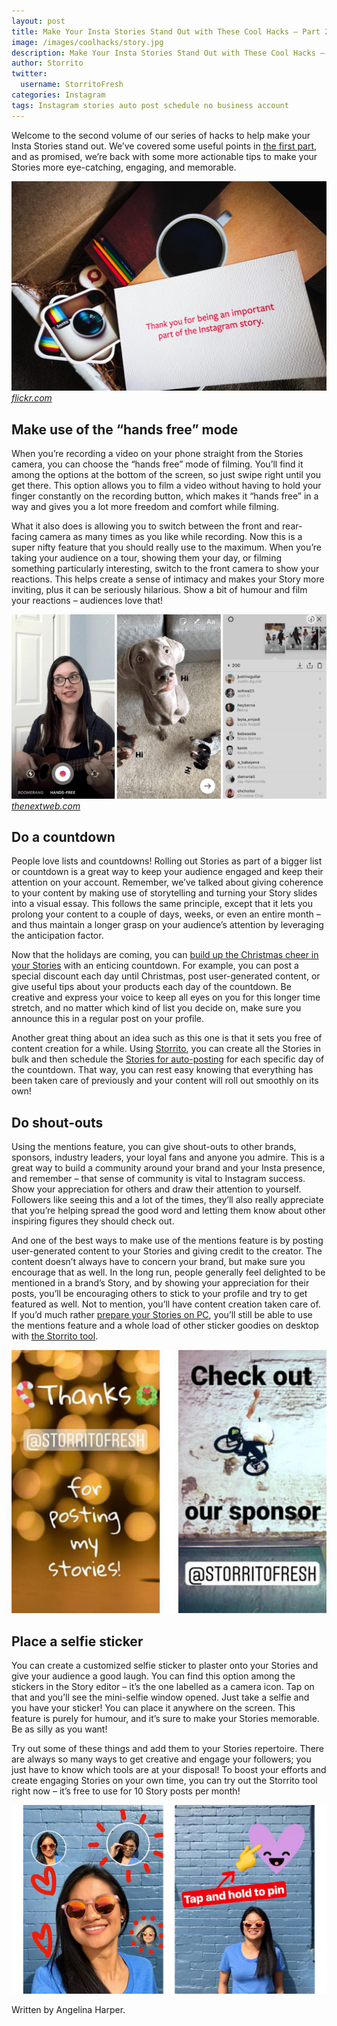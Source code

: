 ```yaml
---
layout: post
title: Make Your Insta Stories Stand Out with These Cool Hacks – Part 2
image: /images/coolhacks/story.jpg
description: Make Your Insta Stories Stand Out with These Cool Hacks – Part 2
author: Storrito
twitter:
  username: StorritoFresh
categories: Instagram
tags: Instagram stories auto post schedule no business account
---
```

Welcome to the second volume of our series of hacks to help make your Insta Stories stand out. We’ve covered some useful points in [the first part](https://blog.storrito.com/instagram/2018/11/30/Make-Your-Insta-Stories-Stand-Out-with-These-Cool-Hacks-Part-1.html), and as promised, we’re back with some more actionable tips to make your Stories more eye-catching, engaging, and memorable. 

![Storrito](/images/coolhacks/story.jpg "Instagram Story") *[flickr.com](https://www.flickr.com/photos/h4ck/14569024543/)* 

<!--more-->

## Make use of the “hands free” mode
When you’re recording a video on your phone straight from the Stories camera, you can choose the “hands free” mode of filming. You’ll find it among the options at the bottom of the screen, so just swipe right until you get there. This option allows you to film a video without having to hold your finger constantly on the recording button, which makes it “hands free” in a way and gives you a lot more freedom and comfort while filming. 

What it also does is allowing you to switch between the front and rear-facing camera as many times as you like while recording. Now this is a super nifty feature that you should really use to the maximum. When you’re taking your audience on a tour, showing them your day, or filming something particularly interesting, switch to the front camera to show your reactions. This helps create a sense of intimacy and makes your Story more inviting, plus it can be seriously hilarious. Show a bit of humour and film your reactions – audiences love that!

![Storrito](/images/coolhacks/handsfree.jpg "Instagram Story") *[thenextweb.com](https://thenextweb.com/apps/2016/12/20/instagram-now-stickers-hands-free-video/)* 


## Do a countdown
People love lists and countdowns! Rolling out Stories as part of a bigger list or countdown is a great way to keep your audience engaged and keep their attention on your account. Remember, we’ve talked about giving coherence to your content by making use of storytelling and turning your Story slides into a visual essay. This follows the same principle, except that it lets you prolong your content to a couple of days, weeks, or even an entire month – and thus maintain a longer grasp on your audience’s attention by leveraging the anticipation factor. 

Now that the holidays are coming, you can [build up the Christmas cheer in your Stories](https://blog.storrito.com/instagram/2018/12/06/4-tips-for-your-instagram-christmas-stories.html) with an enticing countdown. For example, you can post a special discount each day until Christmas, post user-generated content, or give useful tips about your products each day of the countdown. Be creative and express your voice to keep all eyes on you for this longer time stretch, and no matter which kind of list you decide on, make sure you announce this in a regular post on your profile. 

Another great thing about an idea such as this one is that it sets you free of content creation for a while. Using [Storrito](https://storrito.com/), you can create all the Stories in bulk and then schedule the [Stories for auto-posting](https://blog.storrito.com/instagram/2018/11/26/auto-post-to-your-instagram-story-no-business-account-required.html) for each specific day of the countdown. That way, you can rest easy knowing that everything has been taken care of previously and your content will roll out smoothly on its own! 

## Do shout-outs
Using the mentions feature, you can give shout-outs to other brands, sponsors, industry leaders, your loyal fans and anyone you admire. This is a great way to build a community around your brand and your Insta presence, and remember – that sense of community is vital to Instagram success. Show your appreciation for others and draw their attention to yourself. Followers like seeing this and a lot of the times, they’ll also really appreciate that you’re helping spread the good word and letting them know about other inspiring figures they should check out. 

And one of the best ways to make use of the mentions feature is by posting user-generated content to your Stories and giving credit to the creator. The content doesn’t always have to concern your brand, but make sure you encourage that as well. In the long run, people generally feel delighted to be mentioned in a brand’s Story, and by showing your appreciation for their posts, you’ll be encouraging others to stick to your profile and try to get featured as well. Not to mention, you’ll have content creation taken care of. If you’d much rather [prepare your Stories on PC](https://blog.storrito.com/instagram/2018/11/06/Prepare-Instagram-Story-on-a-PC.html), you’ll still be able to use the mentions feature and a whole load of other sticker goodies on desktop with [the Storrito tool](https://storrito.com/#features). 

![Storrito](/images/coolhacks/thank.jpg "Instagram Story - Do shout-outs") 

## Place a selfie sticker
You can create a customized selfie sticker to plaster onto your Stories and give your audience a good laugh. You can find this option among the stickers in the Story editor – it’s the one labelled as a camera icon. Tap on that and you’ll see the mini-selfie window opened. Just take a selfie and you have your sticker! You can place it anywhere on the screen. This feature is purely for humour, and it’s sure to make your Stories memorable. Be as silly as you want!

Try out some of these things and add them to your Stories repertoire. There are always so many ways to get creative and engage your followers; you just have to know which tools are at your disposal! To boost your efforts and create engaging Stories on your own time, you can try out the Storrito tool right now – it’s free to use for 10 Story posts per month! 

![Storrito](/images/coolhacks/sticker.jpg "Instagram Story - Place a selfie sticker") 

Written by Angelina Harper.